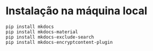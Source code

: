 # Instalação na máquina local

```
pip install mkdocs
pip install mkdocs-material
pip install mkdocs-exclude-search
pip install mkdocs-encryptcontent-plugin
```
